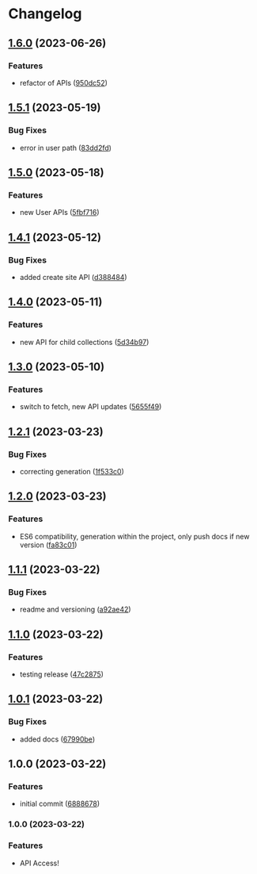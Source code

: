 # Changelog

## [1.6.0](https://github.com/Badger-Commerce/api-client.ts/compare/v1.5.1...v1.6.0) (2023-06-26)


### Features

* refactor of APIs ([950dc52](https://github.com/Badger-Commerce/api-client.ts/commit/950dc520aeb425a409eb0eacc84ad67a6833bae5))

## [1.5.1](https://github.com/Badger-Commerce/api-client.ts/compare/v1.5.0...v1.5.1) (2023-05-19)


### Bug Fixes

* error in user path ([83dd2fd](https://github.com/Badger-Commerce/api-client.ts/commit/83dd2fd2f21aae6461d2471b7ba93b0ae4e5665f))

## [1.5.0](https://github.com/Badger-Commerce/api-client.ts/compare/v1.4.1...v1.5.0) (2023-05-18)


### Features

* new User APIs ([5fbf716](https://github.com/Badger-Commerce/api-client.ts/commit/5fbf716700fa8b873448c6e723c304a365ac324c))

## [1.4.1](https://github.com/Badger-Commerce/api-client.ts/compare/v1.4.0...v1.4.1) (2023-05-12)


### Bug Fixes

* added create site API ([d388484](https://github.com/Badger-Commerce/api-client.ts/commit/d388484ccbfb722e92471e9d4e01089292211109))

## [1.4.0](https://github.com/Badger-Commerce/api-client.ts/compare/v1.3.0...v1.4.0) (2023-05-11)


### Features

* new API for child collections ([5d34b97](https://github.com/Badger-Commerce/api-client.ts/commit/5d34b97793c6a859224dd19d0f7e98fad200dc81))

## [1.3.0](https://github.com/Badger-Commerce/api-client.ts/compare/v1.2.1...v1.3.0) (2023-05-10)


### Features

* switch to fetch, new API updates ([5655f49](https://github.com/Badger-Commerce/api-client.ts/commit/5655f490fc1b418aaf882f2934de88c8d99eedad))

## [1.2.1](https://github.com/Badger-Commerce/api-client.ts/compare/v1.2.0...v1.2.1) (2023-03-23)


### Bug Fixes

* correcting generation ([1f533c0](https://github.com/Badger-Commerce/api-client.ts/commit/1f533c0a96502668d81a98b9a63dd3da9ae5eb7b))

## [1.2.0](https://github.com/Badger-Commerce/api-client.ts/compare/v1.1.1...v1.2.0) (2023-03-23)


### Features

* ES6 compatibility, generation within the project, only push docs if new version ([fa83c01](https://github.com/Badger-Commerce/api-client.ts/commit/fa83c0184cb9b7173ce813060e8d20244b5bd5dd))

## [1.1.1](https://github.com/Badger-Commerce/api-client.ts/compare/v1.1.0...v1.1.1) (2023-03-22)


### Bug Fixes

* readme and versioning ([a92ae42](https://github.com/Badger-Commerce/api-client.ts/commit/a92ae429b7071e5777af5d273d1e9083ae35f154))

## [1.1.0](https://github.com/Badger-Commerce/api-client.ts/compare/v1.0.1...v1.1.0) (2023-03-22)


### Features

* testing release ([47c2875](https://github.com/Badger-Commerce/api-client.ts/commit/47c2875a3c2d80f0b0fc633381a9e5e99e6167a9))

## [1.0.1](https://github.com/Badger-Commerce/api-client.ts/compare/v1.0.0...v1.0.1) (2023-03-22)


### Bug Fixes

* added docs ([67990be](https://github.com/Badger-Commerce/api-client.ts/commit/67990bedb7f1a3e35bcb60f14ca3881c95197796))

## 1.0.0 (2023-03-22)


### Features

* initial commit ([6888678](https://github.com/Badger-Commerce/api-client.ts/commit/6888678e3e6cc0b0a88581ca3c93e992f8ff6669))

### 1.0.0 (2023-03-22)


### Features

* API Access!
